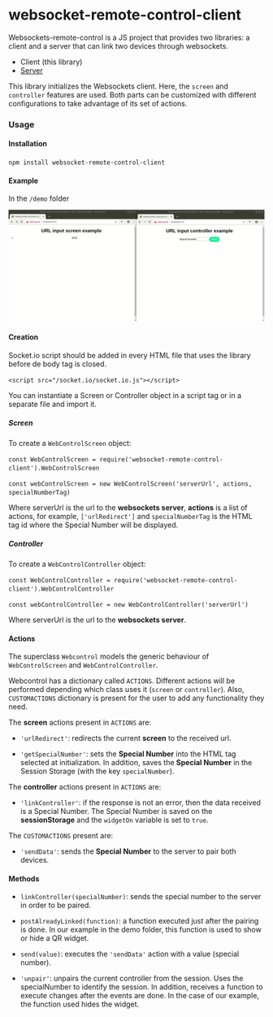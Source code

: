 # websocket-remote-control-client

Websockets-remote-control is a JS project that provides two libraries: a client and a
server that can link two devices through websockets.

- Client (this library)
- [Server](https://github.com/Cambalab/websocket-remote-control-server)

This library initializes the Websockets client. Here, the `screen` and `controller` 
features are used. Both parts can be customized with different configurations to take
 advantage of its set of actions.

### Usage

#### Installation

`npm install websocket-remote-control-client`

#### Example

In the `/demo` folder

<p align="center">
<img src="demo/demo.gif" alt="demo of the app running" />
</p>

#### Creation

 Socket.io script should be added in every HTML file that uses the library before de body tag is closed.

 `<script src="/socket.io/socket.io.js"></script>`

You can instantiate a Screen or Controller object in a script tag or in a separate file 
and import it.

##### Screen

To create a `WebControlScreen` object:

`const WebControlScreen = require('websocket-remote-control-client').WebControlScreen`

`const webControlScreen = new WebControlScreen('serverUrl', actions, specialNumberTag)`

Where serverUrl is the url to the **websockets server**, **actions** is a list of 
actions, for example, `['urlRedirect']` and `specialNumberTag` is the HTML tag id where the 
Special Number will be displayed.

##### Controller

To create a `WebControlController` object:

`const WebControlController = require('websocket-remote-control-client').WebControlController`

`const webControlController = new WebControlController('serverUrl')`

Where serverUrl is the url to the **websockets server**.

#### Actions

The superclass `Webcontrol` models the generic behaviour of `WebControlScreen` and `WebControlController`. 

Webcontrol has a dictionary called `ACTIONS`. Different actions will be performed depending
 which class uses it (`screen` or `controller`).
Also, `CUSTOMACTIONS` dictionary is present for the user to add any functionality they need.

The **screen** actions present in `ACTIONS` are:

- `'urlRedirect'`: redirects the current **screen** to the received url.

- `'getSpecialNumber'`: sets the **Special Number** into the HTML tag selected at 
initialization. In addition, saves the **Special Number** in the Session Storage (with the
 key  `specialNumber`).

 The **controller** actions present in `ACTIONS` are:

 - `'linkController'`: if the response is not an error, then the data received is a Special Number.
 The Special Number is saved on the **sessionStorage** and the `widgetOn` variable is set to `true`.

The `CUSTOMACTIONS` present are:

- `'sendData'`: sends the **Special Number** to the server to pair both devices.

 #### Methods

 - `linkController(specialNumber)`: sends the special number to the server in order to be 
 paired.  

 - `postAlreadyLinked(function)`: a function executed just after the pairing is done. 
 In our example in the demo folder, this function is used to show or hide a QR widget.

 - `send(value)`: executes the `'sendData'` action with a value (special number).

 - `'unpair'`: unpairs the current controller from the session. Uses the specialNumber to identify the session. In addition, receives a function to
 execute changes after the events are done. In the case of our example, the function used hides the widget.



